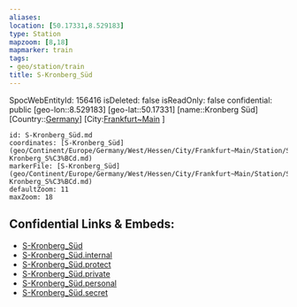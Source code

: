 ```yaml
---
aliases: 
location: [50.17331,8.529183]
type: Station 
mapzoom: [8,18] 
mapmarker: train 
tags:
- geo/station/train
title: S-Kronberg_Süd
---
```

SpocWebEntityId: 156416
isDeleted: false
isReadOnly: false
confidential: public
[geo-lon::8.529183]
[geo-lat::50.17331]
[name::Kronberg Süd]
[Country::[Germany](geo/Continent/Europe/Germany.md)]
[City:[Frankfurt~Main](geo/Continent/Europe/Germany/West/Hessen/City/Frankfurt~Main.md) ]


```leaflet
id: S-Kronberg_Süd.md
coordinates: [S-Kronberg_Süd](geo/Continent/Europe/Germany/West/Hessen/City/Frankfurt~Main/Station/S-Kronberg_S%C3%BCd.md)
markerFile: [S-Kronberg_Süd](geo/Continent/Europe/Germany/West/Hessen/City/Frankfurt~Main/Station/S-Kronberg_S%C3%BCd.md)
defaultZoom: 11 
maxZoom: 18
```


## Confidential Links & Embeds: 
- [S-Kronberg_Süd](../../../../../../../../../../_public/geo/Continent/Europe/Germany/West/Hessen/City/Frankfurt~Main/Station/S-Kronberg_S%C3%BCd.md) 
- [S-Kronberg_Süd.internal](../../../../../../../../../../_internal/geo/Continent/Europe/Germany/West/Hessen/City/Frankfurt~Main/Station/S-Kronberg_S%C3%BCd.internal.md) 
- [S-Kronberg_Süd.protect](../../../../../../../../../../_protect/geo/Continent/Europe/Germany/West/Hessen/City/Frankfurt~Main/Station/S-Kronberg_S%C3%BCd.protect.md) 
- [S-Kronberg_Süd.private](../../../../../../../../../../_private/geo/Continent/Europe/Germany/West/Hessen/City/Frankfurt~Main/Station/S-Kronberg_S%C3%BCd.private.md) 
- [S-Kronberg_Süd.personal](../../../../../../../../../../_personal/geo/Continent/Europe/Germany/West/Hessen/City/Frankfurt~Main/Station/S-Kronberg_S%C3%BCd.personal.md) 
- [S-Kronberg_Süd.secret](../../../../../../../../../../_secret/geo/Continent/Europe/Germany/West/Hessen/City/Frankfurt~Main/Station/S-Kronberg_S%C3%BCd.secret.md) 
